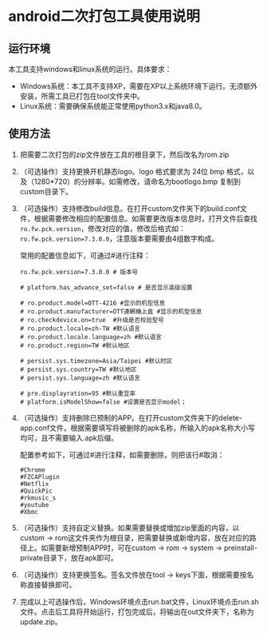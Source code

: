 # android二次打包工具使用说明



## 运行环境

本工具支持windows和linux系统的运行。具体要求：

* Windows系统：本工具不支持XP，需要在XP以上系统环境下运行。无须额外安装，所需工具已打包在tool文件夹中。
* Linux系统：需要确保系统能正常使用python3.x和java8.0。



## 使用方法

1. 把需要二次打包的zip文件放在工具的根目录下，然后改名为rom.zip

2. （可选操作）支持更换开机静态logo。logo 格式要求为 24位 bmp 格式，以及（1280*720）的分辨率。如需修改，请命名为bootlogo.bmp 复制到custom目录下。

3. （可选操作）支持修改build信息。在打开custom文件夹下的build.conf文件，根据需要修改相应的配置信息。如需要更改版本信息时，打开文件后查找`ro.fw.pck.version`，修改对应的值，修改后格式如：`ro.fw.pck.version=7.3.0.0`，注意版本要需要由4组数字构成。

   常用的配置信息如下，可通过#进行注释：

   ```
   ro.fw.pck.version=7.3.0.0 # 版本号
   
   # platform.has_advance_set=false # 是否显示高级设置
   
   # ro.product.model=OTT-4216 #显示的机型信息
   # ro.product.manufacturer=OTT連網機上盒 #显示的机型信息
   # ro.checkdevice.on=true  #升级是否校验型号
   # ro.product.locale=zh-TW #默认语言
   # ro.product.locale.language=zh #默认语言
   # ro.product.region=TW #默认地区
   
   # persist.sys.timezone=Asia/Taipei #默认时区
   # persist.sys.country=TW #默认地区
   # persist.sys.language=zh #默认语言
   
   # pre.displayration=95 #默认重显率
   # platform.isModelShow=false #设置是否显示model；
   ```

   

4. （可选操作）支持删除已预制的APP。在打开custom文件夹下的delete-app.conf文件，根据需要填写将被删除的apk名称，所输入的apk名称大小写均可，且不需要输入.apk后缀。

   配置参考如下，可通过#进行注释，如需要删除，则把该行#取消：

   ```
   #Chrome
   #FZCAPlugin
   #Netflix
   #QuickPic
   #rkmusic_s
   #youtube
   #Xbmc
   ```

   

   

5. （可选操作）支持自定义替换。如果需要替换或增加zip里面的内容，以custom -> rom这文件夹作为根目录，把需要替换或新增内容，放在对应的路径上。如需要新增预制APP时，可在custom -> rom -> system -> preinstall-private目录下，放在apk即可。

6. （可选操作）支持更换签名。签名文件放在tool -> keys下面，根据需要按名称直接替换即可。

7. 完成以上可选操作后，Windows环境点击run.bat文件，Linux环境点击run.sh文件。点击后工具将开始运行，打包完成后，将输出在out文件夹下，名称为update.zip。

